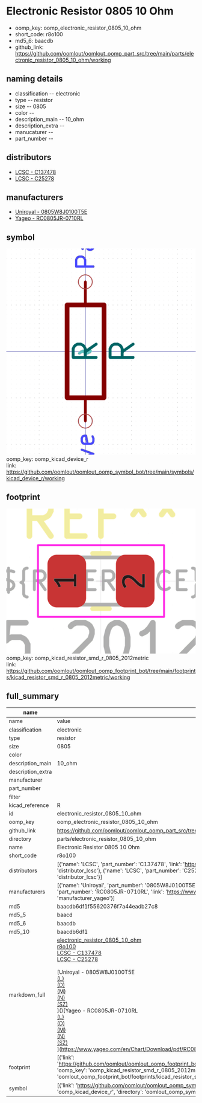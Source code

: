 # Electronic Resistor 0805 10 Ohm

  
* oomp_key: oomp_electronic_resistor_0805_10_ohm 
* short_code: r8o100
* md5_6: baacdb  
* github_link: https://github.com/oomlout/oomlout_oomp_part_src/tree/main/parts/electronic_resistor_0805_10_ohm/working  
## naming details
* classification -- electronic
* type -- resistor
* size -- 0805
* color -- 
* description_main -- 10_ohm
* description_extra -- 
* manucaturer -- 
* part_number -- 

## distributors
* [LCSC - C137478](https://lcsc.com/product-detail/C137478.html)  
* [LCSC - C25278](https://lcsc.com/product-detail/C25278.html)  

## manufacturers
* [Uniroyal - 0805W8J0100T5E]()  
* [Yageo - RC0805JR-0710RL](https://www.yageo.com/en/Chart/Download/pdf/RC0805JR-0710RL)  

## symbol

![](symbol/0/working/working_600.png)  
oomp_key: oomp_kicad_device_r  
link: https://github.com/oomlout/oomlout_oomp_symbol_bot/tree/main/symbols/kicad_device_r/working  

## footprint

![](footprint/0/working/working_600.png)  
oomp_key: oomp_kicad_resistor_smd_r_0805_2012metric  
link: https://github.com/oomlout/oomlout_oomp_footprint_bot/tree/main/footprints/kicad_resistor_smd_r_0805_2012metric/working  

## full_summary
| name | value | 
| --- | --- | 
| name | value | 
| classification | electronic | 
| type | resistor | 
| size | 0805 | 
| color |  | 
| description_main | 10_ohm | 
| description_extra |  | 
| manufacturer |  | 
| part_number |  | 
| filter |  | 
| kicad_reference | R | 
| id | electronic_resistor_0805_10_ohm | 
| oomp_key | oomp_electronic_resistor_0805_10_ohm | 
| github_link | https://github.com/oomlout/oomlout_oomp_part_src/tree/main/parts/electronic_resistor_0805_10_ohm/working | 
| directory | parts/electronic_resistor_0805_10_ohm | 
| name | Electronic Resistor 0805 10 Ohm | 
| short_code | r8o100 | 
| distributors | [{'name': 'LCSC', 'part_number': 'C137478', 'link': 'https://lcsc.com/product-detail/C137478.html', 'id': 'distributor_lcsc'}, {'name': 'LCSC', 'part_number': 'C25278', 'link': 'https://lcsc.com/product-detail/C25278.html', 'id': 'distributor_lcsc'}] | 
| manufacturers | [{'name': 'Uniroyal', 'part_number': '0805W8J0100T5E', 'link': '', 'id': 'manufacturer_uniroyal'}, {'name': 'Yageo', 'part_number': 'RC0805JR-0710RL', 'link': 'https://www.yageo.com/en/Chart/Download/pdf/RC0805JR-0710RL', 'id': 'manufacturer_yageo'}] | 
| md5 | baacdb6df1f55620376f7a44eadb27c8 | 
| md5_5 | baacd | 
| md5_6 | baacdb | 
| md5_10 | baacdb6df1 | 
| markdown_full | [electronic_resistor_0805_10_ohm](https://github.com/oomlout/oomlout_oomp_part_src/tree/main/parts/electronic_resistor_0805_10_ohm/working)<br>[r8o100](https://github.com/oomlout/oomlout_oomp_part_src/tree/main/parts/electronic_resistor_0805_10_ohm/working)<br>[LCSC - C137478<br>](https://lcsc.com/product-detail/C137478.html)[LCSC - C25278<br>](https://lcsc.com/product-detail/C25278.html)<br>[Uniroyal - 0805W8J0100T5E<br>[(L)<br>](https://www.lcsc.com/search?q=0805W8J0100T5E)[(D)<br>](https://www.digikey.com/en/products?,keywords=0805W8J0100T5E)[(M)<br>](https://www.mouser.com/Search/Refine?Keyword=0805W8J0100T5E)[(N)<br>](https://www.newark.com/search?st=0805W8J0100T5E)[(SZ)<br>](https://so.szlcsc.com/global.html?k=0805W8J0100T5E)]()[Yageo - RC0805JR-0710RL<br>[(L)<br>](https://www.lcsc.com/search?q=RC0805JR-0710RL)[(D)<br>](https://www.digikey.com/en/products?,keywords=RC0805JR-0710RL)[(M)<br>](https://www.mouser.com/Search/Refine?Keyword=RC0805JR-0710RL)[(N)<br>](https://www.newark.com/search?st=RC0805JR-0710RL)[(SZ)<br>](https://so.szlcsc.com/global.html?k=RC0805JR-0710RL)](https://www.yageo.com/en/Chart/Download/pdf/RC0805JR-0710RL) | 
| footprint | [{'link': 'https://github.com/oomlout/oomlout_oomp_footprint_bot/tree/main/foootprntss/kicad_resistor_smd_r_0805_2012metric', 'oomp_key': 'oomp_kicad_resistor_smd_r_0805_2012metric', 'directory': 'oomlout_oomp_footprint_bot/footprints/kicad_resistor_smd_r_0805_2012metric//working/working.kicad_mod'}] | 
| symbol | [{'link': 'https://github.com/oomlout/oomlout_oomp_symbol_bot/tree/main/symbols/kicad_device_r', 'oomp_key': 'oomp_kicad_device_r', 'directory': 'oomlout_oomp_symbol_bot/symbols/kicad_device_r//working/working.kicad_sym'}] | 
